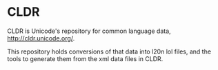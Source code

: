 CLDR
====

CLDR is Unicode's repository for common language data,
http://cldr.unicode.org/.

This repository holds conversions of that data into l20n lol files,
and the tools to generate them from the xml data files in CLDR.
